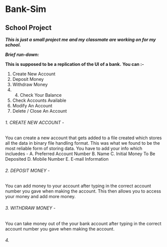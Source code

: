# Bank-Sim
## School Project

***This is just a small project me and my classmate are working on for my school.***

***Brief run-down:***

**This is supposed to be a replication of the UI of a bank.** 
**You can :-**
1. Create New Account
2. Deposit Money
3. Withdraw Money
4. 4. Check Your Balance
5. Check Accounts Available
6. Modify An Account
7. Delete / Close An Account

###### 1. CREATE NEW ACCOUNT - 
You can create a new account that gets added to a file created which stores all the data in binary file handling format. This was what we found to be the most reliable form of storing data.
You have to add your info which incluedes - 
A. Preferred Account Number
B. Name
C. Initial Money To Be Deposited
D. Mobile Number
E. E-mail Information

###### 2. DEPOSIT MONEY - 
You can add money to your account after typing in the correct account number you gave when making the account. This then allows you to access your money and add more money.

###### 3. WITHDRAW MONEY - 
You can take money out of the your bank account after typing in the correct account number you gave when making the account.

###### 4. 
